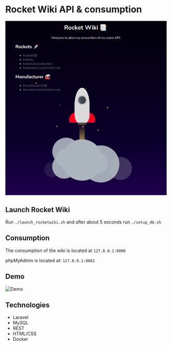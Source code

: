# Rocket Wiki API & consumption  
![Banner Image](./media/banner.png)  
  
## Launch Rocket Wiki  
Run `./launch_rocketwiki.sh` and after about 5 seconds run `./setup_db.sh`  

## Consumption
The consumption of the wiki is located at `127.0.0.1:8000`  

phpMyAdmin is located at: `127.0.0.1:8081`  

## Demo
![Demo](./media/rocketwiki_laravel_demo.gif)

## Technologies  
- Laravel  
- MySQL  
- REST  
- HTML/CSS
- Docker